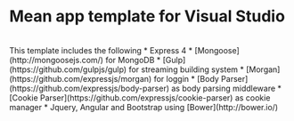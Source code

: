 ﻿# Mean app template for Visual Studio 
<br />
This template includes the following
* Express 4
* [Mongoose](http://mongoosejs.com/) for MongoDB
* [Gulp](https://github.com/gulpjs/gulp) for streaming building system
* [Morgan](https://github.com/expressjs/morgan) for loggin
* [Body Parser](https://github.com/expressjs/body-parser) as body parsing middleware
* [Cookie Parser](https://github.com/expressjs/cookie-parser) as cookie manager
* Jquery, Angular and Bootstrap using [Bower](http://bower.io/)